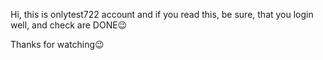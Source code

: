 Hi, this is onlytest722 account and if you read this, be sure, that you login well, and check are DONE😉

Thanks for watching😉

